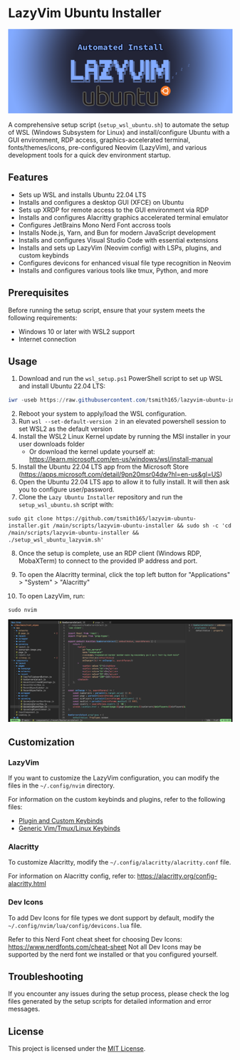 # LazyVim Ubuntu Installer

![LazyVim Ubuntu Installer Logo](assets/lazyvim-ubuntu-installer-logo.png)

A comprehensive setup script (`setup_wsl_ubuntu.sh`) to automate the setup of WSL (Windows Subsystem for Linux) and install/configure Ubuntu with a GUI environment, RDP access, graphics-accelerated terminal, fonts/themes/icons, pre-configured Neovim (LazyVim), and various development tools for a quick dev environment startup.

## Features

-   Sets up WSL and installs Ubuntu 22.04 LTS
-   Installs and configures a desktop GUI (XFCE) on Ubuntu
-   Sets up XRDP for remote access to the GUI environment via RDP
-   Installs and configures Alacritty graphics accelerated terminal emulator
-   Configures JetBrains Mono Nerd Font accross tools
-   Installs Node.js, Yarn, and Bun for modern JavaScript development
-   Installs and configures Visual Studio Code with essential extensions
-   Installs and sets up LazyVim (Neovim config) with LSPs, plugins, and custom keybinds
-   Configures devicons for enhanced visual file type recognition in Neovim
-   Installs and configures various tools like tmux, Python, and more

## Prerequisites

Before running the setup script, ensure that your system meets the following requirements:

-   Windows 10 or later with WSL2 support
-   Internet connection

## Usage

1. Download and run the `wsl_setup.ps1` PowerShell script to set up WSL and install Ubuntu 22.04 LTS:

```powershell
iwr -useb https://raw.githubusercontent.com/tsmith165/lazyvim-ubuntu-installer/main/wsl_setup.ps1 | iex
```

2. Reboot your system to apply/load the WSL configuration.
3. Run `wsl --set-default-version 2` in an elevated powershell session to set WSL2 as the default version
4. Install the WSL2 Linux Kernel update by running the MSI installer in your user downloads folder
    - Or download the kernel update yourself at: https://learn.microsoft.com/en-us/windows/wsl/install-manual
5. Install the Ubuntu 22.04 LTS app from the Microsoft Store (https://apps.microsoft.com/detail/9pn20msr04dw?hl=en-us&gl=US)
6. Open the Ubuntu 22.04 LTS app to allow it to fully install. It will then ask you to configure user/password.
7. Clone the `Lazy Ubuntu Installer` repository and run the `setup_wsl_ubuntu.sh` script with:

```
sudo git clone https://github.com/tsmith165/lazyvim-ubuntu-installer.git /main/scripts/lazyvim-ubuntu-installer && sudo sh -c 'cd /main/scripts/lazyvim-ubuntu-installer && ./setup_wsl_ubuntu_lazyvim.sh'
```

8. Once the setup is complete, use an RDP client (Windows RDP, MobaXTerm) to connect to the provided IP address and port.

9. To open the Alacritty terminal, click the top left button for "Applications" > "System" > "Alacritty"

10. To open LazyVim, run:

```
sudo nvim
```

![LazyVim Screenshot](assets/lazyvim-screenshot.png)

## Customization

### LazyVim

If you want to customize the LazyVim configuration, you can modify the files in the `~/.config/nvim` directory.

For information on the custom keybinds and plugins, refer to the following files:

-   [Plugin and Custom Keybinds](VIM_PLUGIN_KEYBINDS.md)
-   [Generic Vim/Tmux/Linux Keybinds](VIM_MOTION_KEYBINDS.md)

### Alacritty

To customize Alacritty, modify the `~/.config/alacritty/alacritty.conf` file.

For information on Alacritty config, refer to: https://alacritty.org/config-alacritty.html

### Dev Icons

To add Dev Icons for file types we dont support by default, modify the `~/.config/nvim/lua/config/devicons.lua` file.

Refer to this Nerd Font cheat sheet for choosing Dev Icons: https://www.nerdfonts.com/cheat-sheet
Not all Dev Icons may be supported by the nerd font we installed or that you configured yourself.

## Troubleshooting

If you encounter any issues during the setup process, please check the log files generated by the setup scripts for detailed information and error messages.

## License

This project is licensed under the [MIT License](LICENSE).
